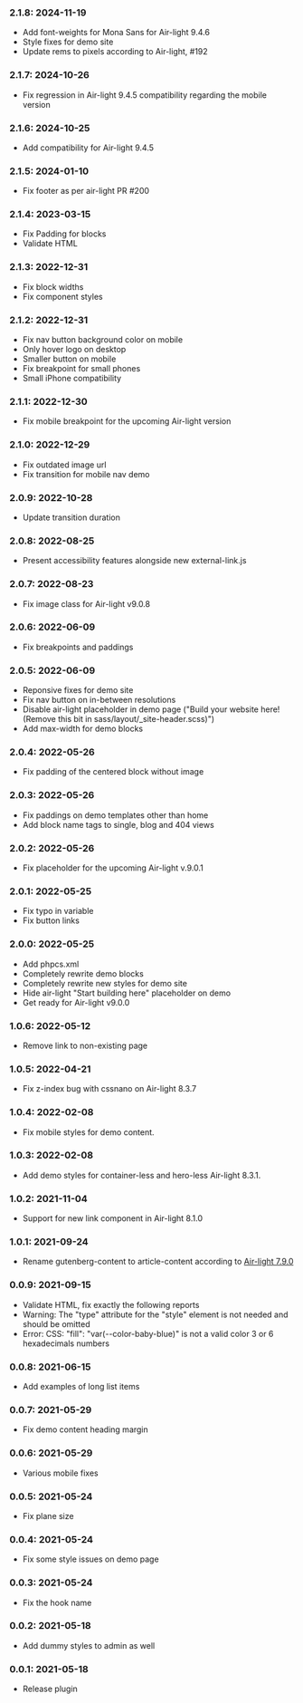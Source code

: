 ### 2.1.8: 2024-11-19

* Add font-weights for Mona Sans for Air-light 9.4.6
* Style fixes for demo site
* Update rems to pixels according to Air-light, #192

### 2.1.7: 2024-10-26

* Fix regression in Air-light 9.4.5 compatibility regarding the mobile version

### 2.1.6: 2024-10-25

* Add compatibility for Air-light 9.4.5

### 2.1.5: 2024-01-10

* Fix footer as per air-light PR #200

### 2.1.4: 2023-03-15

* Fix Padding for blocks
* Validate HTML

### 2.1.3: 2022-12-31

* Fix block widths
* Fix component styles

### 2.1.2: 2022-12-31

* Fix nav button background color on mobile
* Only hover logo on desktop
* Smaller button on mobile
* Fix breakpoint for small phones
* Small iPhone compatibility

### 2.1.1: 2022-12-30

* Fix mobile breakpoint for the upcoming Air-light version

### 2.1.0: 2022-12-29

* Fix outdated image url
* Fix transition for mobile nav demo

### 2.0.9: 2022-10-28

* Update transition duration

### 2.0.8: 2022-08-25

* Present accessibility features alongside new external-link.js

### 2.0.7: 2022-08-23

* Fix image class for Air-light v9.0.8

### 2.0.6: 2022-06-09

* Fix breakpoints and paddings

### 2.0.5: 2022-06-09

* Reponsive fixes for demo site
* Fix nav button on in-between resolutions
* Disable air-light placeholder in demo page ("Build your website here! (Remove this bit in sass/layout/_site-header.scss)")
* Add max-width for demo blocks

### 2.0.4: 2022-05-26

* Fix padding of the centered block without image

### 2.0.3: 2022-05-26

* Fix paddings on demo templates other than home
* Add block name tags to single, blog and 404 views

### 2.0.2: 2022-05-26

* Fix placeholder for the upcoming Air-light v.9.0.1

### 2.0.1: 2022-05-25

* Fix typo in variable
* Fix button links

### 2.0.0: 2022-05-25

* Add phpcs.xml
* Completely rewrite demo blocks
* Completely rewrite new styles for demo site
* Hide air-light "Start building here" placeholder on demo
* Get ready for Air-light v9.0.0

### 1.0.6: 2022-05-12

* Remove link to non-existing page

### 1.0.5: 2022-04-21

* Fix z-index bug with cssnano on Air-light 8.3.7

### 1.0.4: 2022-02-08

* Fix mobile styles for demo content.

### 1.0.3: 2022-02-08

* Add demo styles for container-less and hero-less Air-light 8.3.1.

### 1.0.2: 2021-11-04

* Support for new link component in Air-light 8.1.0

### 1.0.1: 2021-09-24

* Rename gutenberg-content to article-content according to [Air-light 7.9.0](https://github.com/digitoimistodude/air-light/releases/tag/7.9.0)

### 0.0.9: 2021-09-15

* Validate HTML, fix exactly the following reports
* Warning: The "type" attribute for the "style" element is not needed and should be omitted
* Error: CSS: "fill": "var(--color-baby-blue)" is not a valid color 3 or 6 hexadecimals numbers

### 0.0.8: 2021-06-15

* Add examples of long list items

### 0.0.7: 2021-05-29

* Fix demo content heading margin

### 0.0.6: 2021-05-29

* Various mobile fixes

### 0.0.5: 2021-05-24

* Fix plane size

### 0.0.4: 2021-05-24

* Fix some style issues on demo page

### 0.0.3: 2021-05-24

* Fix the hook name

### 0.0.2: 2021-05-18

* Add dummy styles to admin as well

### 0.0.1: 2021-05-18

* Release plugin
